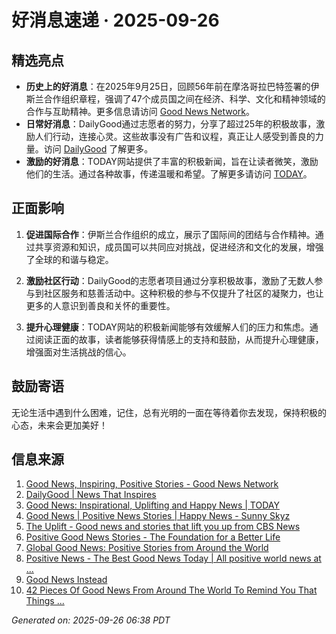 # 好消息速递 · 2025-09-26

## 精选亮点
- **历史上的好消息**：在2025年9月25日，回顾56年前在摩洛哥拉巴特签署的伊斯兰合作组织章程，强调了47个成员国之间在经济、科学、文化和精神领域的合作与互助精神。更多信息请访问 [Good News Network](https://www.goodnewsnetwork.org/events060925/)。
- **日常好消息**：DailyGood通过志愿者的努力，分享了超过25年的积极故事，激励人们行动，连接心灵。这些故事没有广告和议程，真正让人感受到善良的力量。访问 [DailyGood](https://www.dailygood.org/) 了解更多。
- **激励的好消息**：TODAY网站提供了丰富的积极新闻，旨在让读者微笑，激励他们的生活。通过各种故事，传递温暖和希望。了解更多请访问 [TODAY](https://www.today.com/news/good-news)。

## 正面影响
1. **促进国际合作**：伊斯兰合作组织的成立，展示了国际间的团结与合作精神。通过共享资源和知识，成员国可以共同应对挑战，促进经济和文化的发展，增强了全球的和谐与稳定。
   
2. **激励社区行动**：DailyGood的志愿者项目通过分享积极故事，激励了无数人参与到社区服务和慈善活动中。这种积极的参与不仅提升了社区的凝聚力，也让更多的人意识到善良和关怀的重要性。

3. **提升心理健康**：TODAY网站的积极新闻能够有效缓解人们的压力和焦虑。通过阅读正面的故事，读者能够获得情感上的支持和鼓励，从而提升心理健康，增强面对生活挑战的信心。

## 鼓励寄语
无论生活中遇到什么困难，记住，总有光明的一面在等待着你去发现，保持积极的心态，未来会更加美好！

## 信息来源
1. [Good News, Inspiring, Positive Stories - Good News Network](https://www.goodnewsnetwork.org/)
2. [DailyGood | News That Inspires](https://www.dailygood.org/)
3. [Good News: Inspirational, Uplifting and Happy News | TODAY](https://www.today.com/news/good-news)
4. [Good News | Positive News Stories | Happy News - Sunny Skyz](https://www.sunnyskyz.com/good-news)
5. [The Uplift - Good news and stories that lift you up from CBS News](https://www.cbsnews.com/uplift/)
6. [Positive Good News Stories - The Foundation for a Better Life](https://www.passiton.com/positive-good-news-stories)
7. [Global Good News: Positive Stories from Around the World](https://www.globalpositivenewsnetwork.com/global-good-news-positive-stories-from-around-the-world/)
8. [Positive News - The Best Good News Today | All positive world news at ...](https://positivenewsfoundation.org/)
9. [Good News Instead](https://www.goodnewsinstead.com/)
10. [42 Pieces Of Good News From Around The World To Remind You That Things ...](https://www.boredpanda.com/good-things-happening-world/)

_Generated on: 2025-09-26 06:38 PDT_
